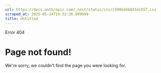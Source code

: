 ```yaml
---
url: https://docs.anthropic.com/_next/static/css/c590bd4b041dc657.css
scraped_at: 2025-05-24T19:52:36.899999
title: Untitled
---
```


Error 404
# Page not found!
We're sorry, we couldn't find the page you were looking for.

